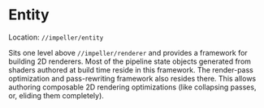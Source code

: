 # Entity

Location: `//impeller/entity`

Sits one level above `//impeller/renderer` and provides a framework for building
2D renderers. Most of the pipeline state objects generated from shaders authored
at build time reside in this framework. The render-pass optimization and
pass-rewriting framework also resides there. This allows authoring composable 2D
rendering optimizations (like collapsing passes, or, eliding them completely).
